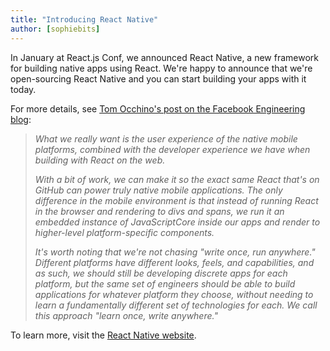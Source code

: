 ```yaml
---
title: "Introducing React Native"
author: [sophiebits]
---
```


In January at React.js Conf, we announced React Native, a new framework for building native apps using React. We're happy to announce that we're open-sourcing React Native and you can start building your apps with it today.

For more details, see [Tom Occhino's post on the Facebook Engineering blog](https://code.facebook.com/posts/1014532261909640/react-native-bringing-modern-web-techniques-to-mobile/):

> *What we really want is the user experience of the native mobile platforms, combined with the developer experience we have when building with React on the web.*
>
> *With a bit of work, we can make it so the exact same React that's on GitHub can power truly native mobile applications. The only difference in the mobile environment is that instead of running React in the browser and rendering to divs and spans, we run it an embedded instance of JavaScriptCore inside our apps and render to higher-level platform-specific components.*
>
> *It's worth noting that we're not chasing "write once, run anywhere." Different platforms have different looks, feels, and capabilities, and as such, we should still be developing discrete apps for each platform, but the same set of engineers should be able to build applications for whatever platform they choose, without needing to learn a fundamentally different set of technologies for each. We call this approach "learn once, write anywhere."*

To learn more, visit the [React Native website](https://reactnative.dev/).

